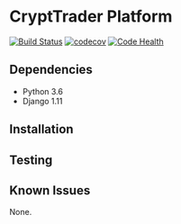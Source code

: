 CryptTrader Platform
====================

[![Build Status](https://travis-ci.org/CryptTrader/CryptTrader.svg?branch=master)](https://travis-ci.org/CryptTrader/CryptTrader)
[![codecov](https://codecov.io/gh/CryptTrader/CryptTrader/branch/master/graph/badge.svg)](https://codecov.io/gh/CryptTrader/CryptTrader)
[![Code Health](https://landscape.io/github/CryptTrader/CryptTrader/master/landscape.svg?style=flat)](https://landscape.io/github/CryptTrader/CryptTrader/master)

Dependencies
------------
* Python 3.6
* Django 1.11

Installation
------------


Testing
-------

Known Issues
------------

None.